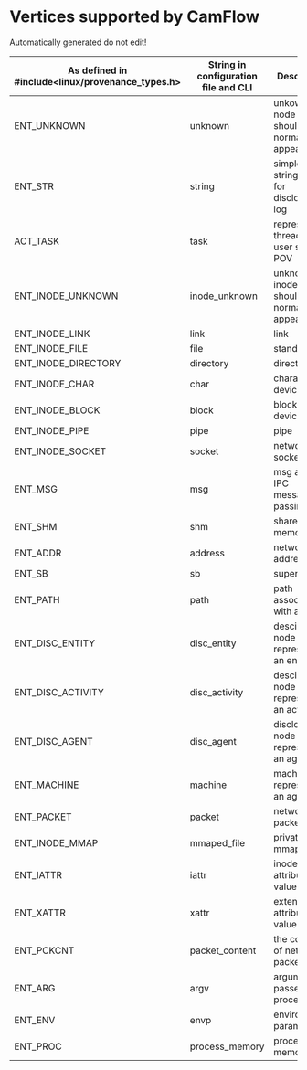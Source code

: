 # Vertices supported by CamFlow

Automatically generated do not edit!

As defined in #include<linux/provenance_types.h>|String in configuration file and CLI|Desciption|
------------------------------------------------|------------------------------------|----------|
ENT_UNKNOWN|unknown|unkown node type should normally not appear|
ENT_STR|string|simple string used for disclosed log|
ACT_TASK|task|represent a thread from user space POV|
ENT_INODE_UNKNOWN|inode_unknown|unknown inode type should normally not appear|
ENT_INODE_LINK|link|link|
ENT_INODE_FILE|file|standard file|
ENT_INODE_DIRECTORY|directory|directory|
ENT_INODE_CHAR|char|character device|
ENT_INODE_BLOCK|block|block device|
ENT_INODE_PIPE|pipe|pipe|
ENT_INODE_SOCKET|socket|network socket|
ENT_MSG|msg|msg as in IPC message passing|
ENT_SHM|shm|shared memory|
ENT_ADDR|address|network address|
ENT_SB|sb|superblock|
ENT_PATH|path|path associated with a file|
ENT_DISC_ENTITY|disc_entity|descilosed node representing an entity|
ENT_DISC_ACTIVITY|disc_activity|descilosed node representing an activity|
ENT_DISC_AGENT|disc_agent|disclosed node representing an agent|
ENT_MACHINE|machine|machine representing an agent|
ENT_PACKET|packet|network packet|
ENT_INODE_MMAP|mmaped_file|privately mmaped file|
ENT_IATTR|iattr|inode attributes value|
ENT_XATTR|xattr|extended attributes value|
ENT_PCKCNT|packet_content|the content of network packet|
ENT_ARG|argv|argument passed to a process|
ENT_ENV|envp|environment parameter|
ENT_PROC|process_memory|process memory|
